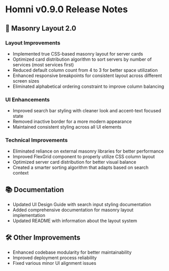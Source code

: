 # Homni v0.9.0 Release Notes

## 🚀 Masonry Layout 2.0

### Layout Improvements
- Implemented true CSS-based masonry layout for server cards
- Optimized card distribution algorithm to sort servers by number of services (most services first)
- Reduced default column count from 4 to 3 for better space utilization
- Enhanced responsive breakpoints for consistent layout across different screen sizes
- Eliminated alphabetical ordering constraint to improve column balancing

### UI Enhancements
- Improved search bar styling with cleaner look and accent-text focused state
- Removed inactive border for a more modern appearance
- Maintained consistent styling across all UI elements

### Technical Improvements
- Eliminated reliance on external masonry libraries for better performance
- Improved FlexGrid component to properly utilize CSS column layout
- Optimized server card distribution for better visual balance
- Created a smarter sorting algorithm that adapts based on search context

## 📚 Documentation
- Updated UI Design Guide with search input styling documentation
- Added comprehensive documentation for masonry layout implementation
- Updated README with information about the layout system

## 🛠️ Other Improvements
- Enhanced codebase modularity for better maintainability
- Improved deployment process reliability
- Fixed various minor UI alignment issues 